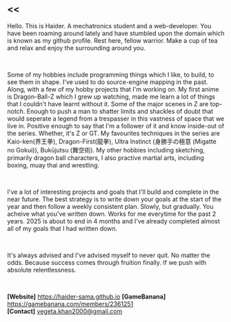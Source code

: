 ## <<
Hello. This is Haider. A mechatronics student and a web-developer. You have been roaming around lately and have stumbled upon the domain which is known as my github profile. Rest here, fellow warrior. Make a cup of tea and relax and enjoy the surrounding around you. 

<br />

Some of my hobbies include programming things which I like, to build, to see them in shape. I've used to do source-engine mapping in the past. Along, with a few of my hobby projects that I'm working on. My first anime is Dragon-Ball-Z which I grew up watching, made me learn a lot of things that I couldn't have learnt without it. Some of the major scenes in Z are top-notch. Enough to push a man to shatter limits and shackles of doubt that would seperate a legend from a trespasser in this vastness of space that we live in. Positive enough to say that I'm a follower of it and know inside-out of the series. Whether, it's Z or GT. My favourites techniques in the series are Kaio-ken(界王拳), Dragon-First(龍拳), Ultra Instinct (身勝手の極意 (Migatte no Gokui)), Bukūjutsu (舞空術). My other hobbies including sketching, primarily dragon ball characters, I also practive martial arts, including boxing, muay thai and wrestling. 

<br />

I've a lot of interesting projects and goals that I'll build and complete in the near future. The best strategy is to write down your goals at the start of the year and then follow a weekly consistent plan. Slowly, but gradually. You acheive what you've written down. Works for me everytime for the past 2 years. 2025 is about to end in 4 months and I've already completed almost all of my goals that I had written down. 

<br />

It's always advised and I've advised myself to never quit. No matter the odds. Because success comes through fruition finally. If we push with absolute relentlessness.

<br />

**[Website]** https://haider-sama.github.io
**[GameBanana]** https://gamebanana.com/members/2361251  
**[Contact]** vegeta.khan2000@gmail.com  
